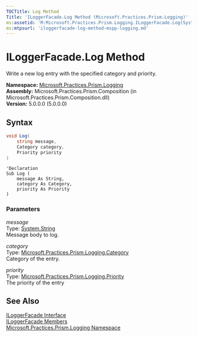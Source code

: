 ```yaml
---
TOCTitle: Log Method
Title: 'ILoggerFacade.Log Method (Microsoft.Practices.Prism.Logging)'
ms:assetid: 'M:Microsoft.Practices.Prism.Logging.ILoggerFacade.Log(System.String,Microsoft.Practices.Prism.Logging.Category,Microsoft.Practices.Prism.Logging.Priority)'
ms:mtpsurl: 'iloggerfacade-log-method-mspp-logging.md'
---
```


# ILoggerFacade.Log Method

Write a new log entry with the specified category and priority.

**Namespace:** [Microsoft.Practices.Prism.Logging](/patterns-practices/reference/mspp-logging-namespace)<br/>
**Assembly:** Microsoft.Practices.Prism.Composition (in Microsoft.Practices.Prism.Composition.dll)<br/>
**Version:** 5.0.0.0 (5.0.0.0)

## Syntax

```C#
void Log(
	string message,
	Category category,
	Priority priority
)
```

```VB
'Declaration
Sub Log ( 
	message As String,
	category As Category,
	priority As Priority
)
```
### Parameters

_message_  
Type: [System.String](http://msdn.microsoft.com/en-us/library/s1wwdcbf)<br/>Message body to log.

_category_  
Type: [Microsoft.Practices.Prism.Logging.Category](/patterns-practices/reference/category-enumeration-mspp-logging)  
Category of the entry.

_priority_  
Type: [Microsoft.Practices.Prism.Logging.Priority](/patterns-practices/reference/priority-enumeration-mspp-logging)  
The priority of the entry

## See Also

[ILoggerFacade Interface](/patterns-practices/reference/ILoggerFacade-class-mspp-logging)<br/>
[ILoggerFacade Members](/patterns-practices/reference/ILoggerFacade-members-mspp-logging)<br/>
[Microsoft.Practices.Prism.Logging Namespace](/patterns-practices/reference/mspp-logging-namespace)<br/>